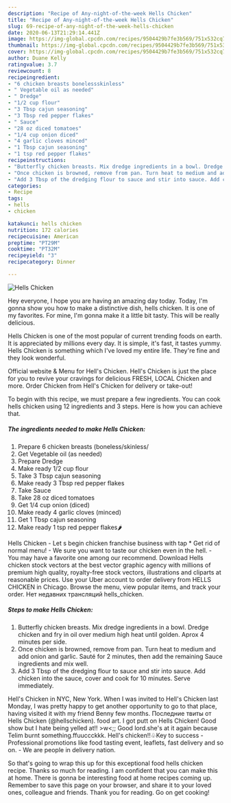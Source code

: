 ```yaml
---
description: "Recipe of Any-night-of-the-week Hells Chicken"
title: "Recipe of Any-night-of-the-week Hells Chicken"
slug: 69-recipe-of-any-night-of-the-week-hells-chicken
date: 2020-06-13T21:29:14.441Z
image: https://img-global.cpcdn.com/recipes/9504429b7fe3b569/751x532cq70/hells-chicken-recipe-main-photo.jpg
thumbnail: https://img-global.cpcdn.com/recipes/9504429b7fe3b569/751x532cq70/hells-chicken-recipe-main-photo.jpg
cover: https://img-global.cpcdn.com/recipes/9504429b7fe3b569/751x532cq70/hells-chicken-recipe-main-photo.jpg
author: Duane Kelly
ratingvalue: 3.7
reviewcount: 8
recipeingredient:
- "6 chicken breasts bonelessskinless"
- " Vegetable oil as needed"
- " Dredge"
- "1/2 cup flour"
- "3 Tbsp cajun seasoning"
- "3 Tbsp red pepper flakes"
- " Sauce"
- "28 oz diced tomatoes"
- "1/4 cup onion diced"
- "4 garlic cloves minced"
- "1 Tbsp cajun seasoning"
- "1 tsp red pepper flakes"
recipeinstructions:
- "Butterfly chicken breasts. Mix dredge ingredients in a bowl. Dredge chicken and fry in oil over medium high heat until golden. Aprox 4 minutes per side."
- "Once chicken is browned, remove from pan. Turn heat to medium and add onion and garlic. Sauté for 2 minutes, then add the remaining Sauce ingredients and mix well."
- "Add 3 Tbsp of the dredging flour to sauce and stir into sauce. Add chicken into the sauce, cover and cook for 10 minutes. Serve immediately."
categories:
- Recipe
tags:
- hells
- chicken

katakunci: hells chicken 
nutrition: 172 calories
recipecuisine: American
preptime: "PT29M"
cooktime: "PT32M"
recipeyield: "3"
recipecategory: Dinner

---
```



![Hells Chicken](https://img-global.cpcdn.com/recipes/9504429b7fe3b569/751x532cq70/hells-chicken-recipe-main-photo.jpg)

Hey everyone, I hope you are having an amazing day today. Today, I'm gonna show you how to make a distinctive dish, hells chicken. It is one of my favorites. For mine, I'm gonna make it a little bit tasty. This will be really delicious.

Hells Chicken is one of the most popular of current trending foods on earth. It is appreciated by millions every day. It is simple, it's fast, it tastes yummy. Hells Chicken is something which I've loved my entire life. They're fine and they look wonderful.

Official website &amp; Menu for Hell&#39;s Chicken. Hell&#39;s Chicken is just the place for you to revive your cravings for delicious FRESH, LOCAL Chicken and more. Order Chicken from Hell&#39;s Chicken for delivery or take-out!


To begin with this recipe, we must prepare a few ingredients. You can cook hells chicken using 12 ingredients and 3 steps. Here is how you can achieve that.

<!--inarticleads1-->

##### The ingredients needed to make Hells Chicken:

1. Prepare 6 chicken breasts (boneless/skinless/
1. Get  Vegetable oil (as needed)
1. Prepare  Dredge
1. Make ready 1/2 cup flour
1. Take 3 Tbsp cajun seasoning
1. Make ready 3 Tbsp red pepper flakes
1. Take  Sauce
1. Take 28 oz diced tomatoes
1. Get 1/4 cup onion (diced)
1. Make ready 4 garlic cloves (minced)
1. Get 1 Tbsp cajun seasoning
1. Make ready 1 tsp red pepper flakes🌶


Hells Chicken - Let s begin chicken franchise business with tap * Get rid of normal menu! - We sure you want to taste our chicken even in the hell. - You may have a favorite one among our recommend. Download Hells chicken stock vectors at the best vector graphic agency with millions of premium high quality, royalty-free stock vectors, illustrations and cliparts at reasonable prices. Use your Uber account to order delivery from HELLS CHICKEN in Chicago. Browse the menu, view popular items, and track your order. Нет недавних трансляций hells_chicken. 

<!--inarticleads2-->

##### Steps to make Hells Chicken:

1. Butterfly chicken breasts. Mix dredge ingredients in a bowl. Dredge chicken and fry in oil over medium high heat until golden. Aprox 4 minutes per side.
1. Once chicken is browned, remove from pan. Turn heat to medium and add onion and garlic. Sauté for 2 minutes, then add the remaining Sauce ingredients and mix well.
1. Add 3 Tbsp of the dredging flour to sauce and stir into sauce. Add chicken into the sauce, cover and cook for 10 minutes. Serve immediately.


Hell&#39;s Chicken in NYC, New York. When I was invited to Hell&#39;s Chicken last Monday, I was pretty happy to get another opportunity to go to that place, having visited it with my friend Benny few months. Последние твиты от Hells Chicken (@hellschicken). food art. I got putt on Hells Chicken! Good show but I hate being yelled at!! &gt;w&lt;;; Good lord.she&#39;s at it again because Telim burnt something.ffuuccckkk. Hell&#39;s chicken!!♧Key to success - Professional promotions like food tasting event, leaflets, fast delivery and so on. - We are people in delivery nation. 

So that's going to wrap this up for this exceptional food hells chicken recipe. Thanks so much for reading. I am confident that you can make this at home. There is gonna be interesting food at home recipes coming up. Remember to save this page on your browser, and share it to your loved ones, colleague and friends. Thank you for reading. Go on get cooking!
